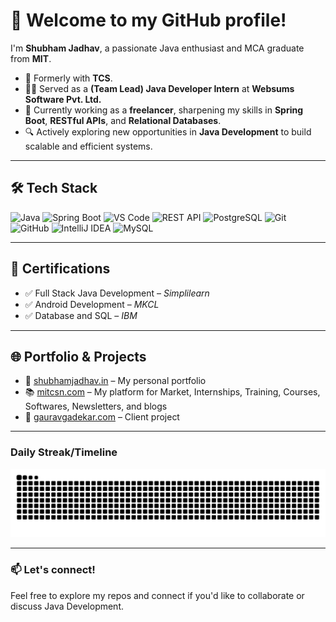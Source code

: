 # 👋 Welcome to my GitHub profile!

I'm **Shubham Jadhav**, a passionate Java enthusiast and MCA graduate from **MIT**.   

- 💼 Formerly with **TCS**.
- 👨‍💻 Served as a **(Team Lead) Java Developer Intern** at **Websums Software Pvt. Ltd.**
- 🚀 Currently working as a **freelancer**, sharpening my skills in **Spring Boot**, **RESTful APIs**, and **Relational Databases**.
- 🔍 Actively exploring new opportunities in **Java Development** to build scalable and efficient systems.

---

## 🛠️ Tech Stack

![Java](https://img.shields.io/badge/Java-ED8B00?style=for-the-badge&logo=java&logoColor=white)
![Spring Boot](https://img.shields.io/badge/Spring%20Boot-6DB33F?style=for-the-badge&logo=spring-boot&logoColor=white)
![VS Code](https://img.shields.io/badge/VS%20Code-007ACC?style=for-the-badge&logo=visual-studio-code&logoColor=white)
![REST API](https://img.shields.io/badge/REST%20API-FF6F00?style=for-the-badge&logo=json&logoColor=white)
![PostgreSQL](https://img.shields.io/badge/PostgreSQL-336791?style=for-the-badge&logo=postgresql&logoColor=white)
![Git](https://img.shields.io/badge/Git-F05032?style=for-the-badge&logo=git&logoColor=white)
![GitHub](https://img.shields.io/badge/GitHub-121011?style=for-the-badge&logo=github&logoColor=white)
![IntelliJ IDEA](https://img.shields.io/badge/IntelliJ-000000?style=for-the-badge&logo=intellij-idea&logoColor=white)
![MySQL](https://img.shields.io/badge/MySQL-4479A1?style=for-the-badge&logo=mysql&logoColor=white)

---

## 📜 Certifications

- ✅ Full Stack Java Development – *Simplilearn*  
- ✅ Android Development – *MKCL*  
- ✅ Database and SQL – *IBM*

---

## 🌐 Portfolio & Projects

- 🔗 [shubhamjadhav.in](https://shubhamjadhav.in) – My personal portfolio  
- 📚 [mitcsn.com](https://mitcsn.com) – My platform for Market, Internships, Training, Courses, Softwares, Newsletters, and blogs  
- 💼 [gauravgadekar.com](https://gauravgadekar.com) – Client project

---
### Daily Streak/Timeline
<img src="https://github.com/shubhambhau/shubhambhau/raw/output/github-contribution-grid-snake.svg" alt="Contribution Snake Animation" />

---

### 📫 Let's connect!
Feel free to explore my repos and connect if you'd like to collaborate or discuss Java Development.
